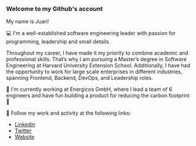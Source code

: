 ### Welcome to my Github's account

My name is Juan!

💻 I'm a well-established software engineering leader with passion for programming, leadership and small details.

Throughout my career, I have made it my priority to combine academic and professional skills. That’s why I am pursuing a Master’s degree in Software Engineering at Harvard University Extension School. Additionally, I have had the opportunity to work for large scale enterprises in different industries, spanning Frontend, Backend, DevOps, and Leadership roles. 

🌱 I'm currently working at Energicos GmbH, where I lead a team of 6 engineers and have fun building a product for reducing the carbon footprint 🌱

🚀 Follow my work and activity at the following links:
- [Linkedin](https://www.linkedin.com/in/jprivillaso/)
- [Twitter](https://twitter.com/jprivillaso)
- [Website](https://www.juanrivillas.com/)

